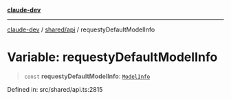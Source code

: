 [**claude-dev**](../../../README.md)

***

[claude-dev](../../../README.md) / [shared/api](../README.md) / requestyDefaultModelInfo

# Variable: requestyDefaultModelInfo

> `const` **requestyDefaultModelInfo**: [`ModelInfo`](../interfaces/ModelInfo.md)

Defined in: src/shared/api.ts:2815
